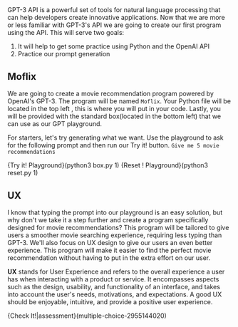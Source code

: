 ##

GPT-3 API is a powerful set of tools for natural language processing that can help developers create innovative applications. Now that we are more or less familiar with GPT-3's API we are going to create our first program using the API. This will serve two goals:
1. It will help to get some practice using Python and the OpenAI API
2. Practice our prompt generation


## Moflix

We are going to create a movie recommendation program powered by OpenAI's GPT-3. The program will be named `Moflix`. Your Python file will be located in the top left , this is where you will put in your code. Lastly, you will be provided with the standard box(located in the bottom left) that we can use as our GPT playground.  

For starters, let's try generating what we want. Use the playground to ask for the following prompt and then run our Try it! button.
`Give me 5 movie recommendations`


{Try it! Playground}(python3 box.py 1)
{Reset ! Playground}(python3 reset.py 1)


## UX 

I know that typing the prompt into our playground is an easy solution, but why don't we take it a step further and create a program specifically designed for movie recommendations? This program will be tailored to give users a smoother movie searching experience, requiring less typing than GPT-3. We'll also focus on UX design to give our users an even better experience. This program will make it easier to find the perfect movie recommendation without having to put in the extra effort on our user.

**UX** stands for User Experience and refers to the overall experience a user has when interacting with a product or service. It encompasses aspects such as the design, usability, and functionality of an interface, and takes into account the user's needs, motivations, and expectations. A good UX should be enjoyable, intuitive, and provide a positive user experience.

{Check It!|assessment}(multiple-choice-2955144020)


